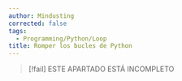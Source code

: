 ```yaml
---
author: Mindusting
corrected: false
tags:
  - Programming/Python/Loop
title: Romper los bucles de Python
---
```


> [!fail] ESTE APARTADO ESTÁ INCOMPLETO
